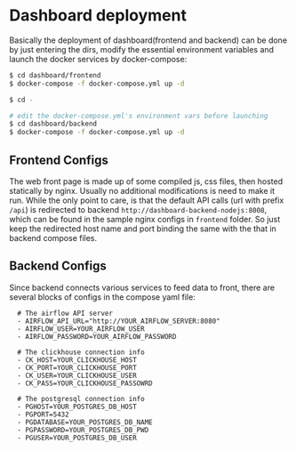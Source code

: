 # Dashboard deployment

Basically the deployment of dashboard(frontend and backend) can be done by just entering the dirs, modify the essential environment variables and launch the docker services by docker-compose:

```bash
$ cd dashboard/frontend
$ docker-compose -f docker-compose.yml up -d

$ cd -

# edit the docker-compose.yml's environment vars before launching
$ cd dashboard/backend
$ docker-compose -f docker-compose.yml up -d
```



## Frontend Configs

The web front page is made up of some compiled js, css files, then hosted statically by nginx. Usually no additional modifications is need to make it run. While the only point to care, is that the default API calls (url with prefix `/api`) is redirected to backend `http://dashboard-backend-nodejs:8008`, which can be found in the sample nginx configs in `frontend` folder. So just keep the redirected host name and port binding the same with the that in backend compose files.



## Backend Configs

Since backend connects various services to feed data to front, there are several blocks of configs in the compose yaml file:

      # The airflow API server
      - AIRFLOW_API_URL="http://YOUR_AIRFLOW_SERVER:8080"
      - AIRFLOW_USER=YOUR_AIRFLOW_USER
      - AIRFLOW_PASSWORD=YOUR_AIRFLOW_PASSWORD
    
      # The clickhouse connection info
      - CK_HOST=YOUR_CLICKHOUSE_HOST
      - CK_PORT=YOUR_CLICKHOUSE_PORT
      - CK_USER=YOUR_CLICKHOUSE_USER
      - CK_PASS=YOUR_CLICKHOUSE_PASSOWRD
    
      # The postgresql connection info
      - PGHOST=YOUR_POSTGRES_DB_HOST
      - PGPORT=5432
      - PGDATABASE=YOUR_POSTGRES_DB_NAME
      - PGPASSWORD=YOUR_POSTGRES_DB_PWD
      - PGUSER=YOUR_POSTGRES_DB_USER